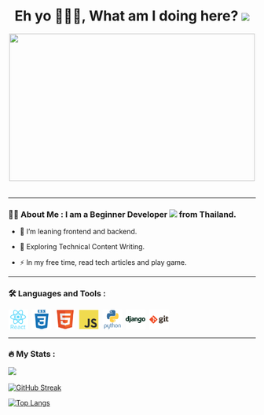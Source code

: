   <div align='center'>
<h1>
  Eh yo 👨🏻‍💻, What am I doing here? 
  <img src="https://media.giphy.com/media/hvRJCLFzcasrR4ia7z/giphy.gif" width="30px"/>
</h1>
  </div>
  <div align="center">
  <img src="https://media.giphy.com/media/hi2kPofVMW70k/giphy.gif" width="500" height="300"/>
</div>
<div id="badges" align='center'>
 

</div>
<div align='center'>
<img src="https://komarev.com/ghpvc/?username=JK369x&style=flat-square&color=blue" alt=""/>
</div>

  
---

### :woman_technologist: About Me : I am a Beginner Developer <img src="https://media.giphy.com/media/WUlplcMpOCEmTGBtBW/giphy.gif" width="30"> from Thailand.
- :telescope: I’m leaning frontend and backend.

- :seedling: Exploring Technical Content Writing.

- :zap: In my free time, read tech articles and play game.


---

### :hammer_and_wrench: Languages and Tools :
<div>
  <img src="https://github.com/devicons/devicon/blob/master/icons/react/react-original-wordmark.svg" title="React" alt="React" width="40" height="40"/>&nbsp;
  <img src="https://github.com/devicons/devicon/blob/master/icons/css3/css3-plain-wordmark.svg"  title="CSS3" alt="CSS" width="40" height="40"/>&nbsp;
  <img src="https://github.com/devicons/devicon/blob/master/icons/html5/html5-original.svg" title="HTML5" alt="HTML" width="40" height="40"/>&nbsp;
  <img src="https://github.com/devicons/devicon/blob/master/icons/javascript/javascript-original.svg" title="JavaScript" alt="JavaScript" width="40" height="40"/>&nbsp;
    <img src="https://github.com/devicons/devicon/blob/master/icons/python/python-original-wordmark.svg" title="Python" alt="Python" width="40" height="40"/>&nbsp;
  <img src="https://github.com/devicons/devicon/blob/master/icons/django/django-plain-wordmark.svg" title="Django" alt="Django" width="40" height="40"/>&nbsp;
  <img src="https://github.com/devicons/devicon/blob/master/icons/git/git-original-wordmark.svg" title="Git" **alt="Git" width="40" height="40"/>
</div>

---

### :fire: My Stats :
  <img src="https://media.giphy.com/media/gjrYDwbjnK8x36xZIO/giphy.gif" width="150"/>


[![GitHub Streak](http://github-readme-streak-stats.herokuapp.com?user=JK369x&theme=dark&background=000000)](https://git.io/streak-stats)




[![Top Langs](https://github-readme-stats.vercel.app/api/top-langs/?username=JK369x&layout=compact&theme=vision-friendly-dark)](https://github.com/anuraghazra/github-readme-stats)


